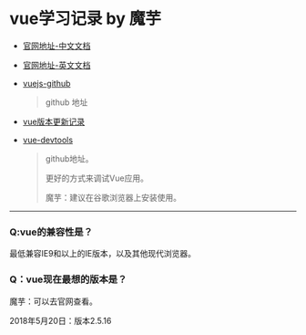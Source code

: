 # vue学习记录 by 魔芋

- [官网地址-中文文档](http://cn.vuejs.org/v2/guide/)

- [官网地址-英文文档](http://vuejs.org/v2/guide/)

- [vuejs-github](https://github.com/vuejs)
	>github 地址

- [vue版本更新记录](https://github.com/vuejs/vue/releases)
- [vue-devtools](https://github.com/vuejs/vue-devtools#vue-devtools)
	>github地址。
	>
	>更好的方式来调试Vue应用。
	>
	>魔芋：建议在谷歌浏览器上安装使用。
	

---

### Q:vue的兼容性是？
最低兼容IE9和以上的IE版本，以及其他现代浏览器。

### Q：vue现在最想的版本是？
魔芋：可以去官网查看。

2018年5月20日：版本2.5.16










